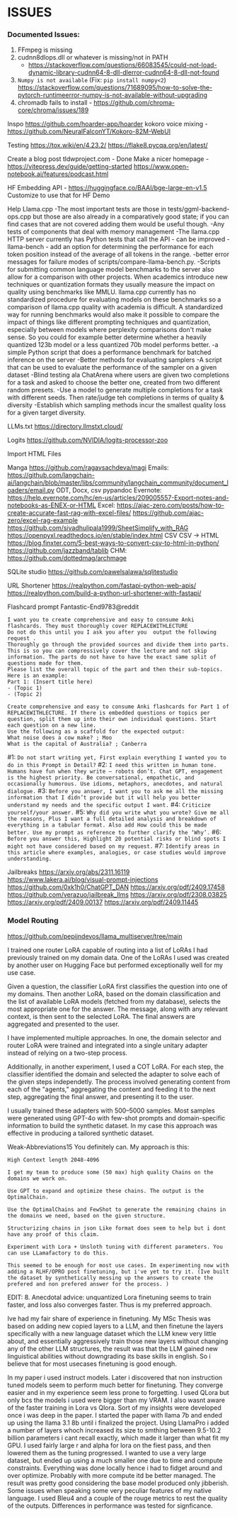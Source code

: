 # ISSUES

### Documented Issues:
1. FFmpeg is missing
2. cudnn8dlops.dll or whatever is missing/not in PATH
   * https://stackoverflow.com/questions/66083545/could-not-load-dynamic-library-cudnn64-8-dll-dlerror-cudnn64-8-dll-not-found
3. `Numpy is not available` (Fix: `pip install numpy<2`) https://stackoverflow.com/questions/71689095/how-to-solve-the-pytorch-runtimeerror-numpy-is-not-available-without-upgrading
4. chromadb fails to install - https://github.com/chroma-core/chroma/issues/189



Inspo
    https://github.com/hoarder-app/hoarder
    kokoro voice mixing - https://github.com/NeuralFalconYT/Kokoro-82M-WebUI

Testing
    https://tox.wiki/en/4.23.2/
    https://flake8.pycqa.org/en/latest/


Create a blog post
    tldwproject.com - Done
    Make a nicer homepage - https://vitepress.dev/guide/getting-started
    https://www.open-notebook.ai/features/podcast.html

HF Embedding API - https://huggingface.co/BAAI/bge-large-en-v1.5
    Customize to use that for HF Demo

Help Llama.cpp
    -The most important tests are those in tests/ggml-backend-ops.cpp but those are also already in a comparatively good state; if you can find cases that are not covered adding them would be useful though.
    -Any tests of components that deal with memory management
    -The llama.cpp HTTP server currently has Python tests that call the API - can be improved
    -llama-bench - add an option for determining the performance for each token position instead of the average of all tokens in the range.
    -better error messages for failure modes of scripts/compare-llama-bench.py.
    -Scripts for submitting common language model benchmarks to the server also allow for a comparison with other projects.
        When academics introduce new techniques or quantization formats they usually measure the impact on quality using benchmarks like MMLU.
        llama.cpp currently has no standardized procedure for evaluating models on these benchmarks so a comparison of llama.cpp quality with academia is difficult.
        A standardized way for running benchmarks would also make it possible to compare the impact of things like different prompting techniques and quantization, especially between models where perplexity comparisons don't make sense.
        So you could for example better determine whether a heavily quantized 123b model or a less quantized 70b model performs better.
    -a simple Python script that does a performance benchmark for batched inference on the server
    -Better methods for evaluating samplers
        -A script that can be used to evaluate the performance of the sampler on a given dataset
        -Blind testing ala ChatArena where users are given two completions for a task and asked to choose the better one, created from two different random presets.
        -Use a model to generate multiple completions for a task with different seeds. Then rate/judge teh completions in terms of quality & diversity
        -Establish which sampling methods incur the smallest quality loss for a given target diversity.


LLMs.txt
    https://directory.llmstxt.cloud/


Logits
    https://github.com/NVIDIA/logits-processor-zoo



Import HTML Files
    
Manga
https://github.com/ragavsachdeva/magi
Emails:
https://github.com/langchain-ai/langchain/blob/master/libs/community/langchain_community/document_loaders/email.py
ODT, Docx, csv
    pypandoc
Evernote:
    https://help.evernote.com/hc/en-us/articles/209005557-Export-notes-and-notebooks-as-ENEX-or-HTML
Excel:
    https://ajac-zero.com/posts/how-to-create-accurate-fast-rag-with-excel-files/
    https://github.com/ajac-zero/excel-rag-example
    https://github.com/sivadhulipala1999/SheetSimplify_with_RAG
    https://openpyxl.readthedocs.io/en/stable/index.html
CSV
    CSV -> HTML https://blog.finxter.com/5-best-ways-to-convert-csv-to-html-in-python/
    https://github.com/jazzband/tablib
CHM:
    https://github.com/dottedmag/archmage


SQLite studio
    https://github.com/pawelsalawa/sqlitestudio


URL Shortener
    https://realpython.com/fastapi-python-web-apis/
    https://realpython.com/build-a-python-url-shortener-with-fastapi/



Flashcard prompt
Fantastic-End9783@reddit
```
I want you to create comprehensive and easy to consume Anki flashcards. They must thoroughly cover REPLACEWITHLECTURE
Do not do this until you I ask you after you  output the following request .
Thoroughly go through the provided sources and divide them into parts. This is so you can compressively cover the lecture and not skip information. The parts do not have to have the exact same split of questions made for them.
Please list the overall topic of the part and then their sub-topics.
Here is an example:
Part 1: (Insert title here)
- (Topic 1)
- (Topic 2)
```
```
Create comprehensive and easy to consume Anki flashcards for Part 1 of REPLACEWITHLECTURE. If there is embedded questions or topics per question, split them up into their own individual questions. Start each question on a new line. 
Use the following as a scaffold for the expected output:
What noise does a cow make? ; Moo
What is the capital of Australia? ; Canberra
```


#1: `Do not start writing yet, First explain everything I wanted you to do in this Prompt in Detail?`
#2: `I need this written in human tone. Humans have fun when they write — robots don’t. Chat GPT, engagement is the highest priority. Be conversational, empathetic, and occasionally humorous. Use idioms, metaphors, anecdotes, and natural dialogue.`
#3: `Before you answer, I want you to ask me all the missing information that I didn’t provide but it will help you better understand my needs and the specific output I want.`
#4: `Criticize yourself/your answer.`
#5: `Why did you write what you wrote? Give me all the reasons, Plus I want a full detailed analysis and breakdown of everything in a tabular format. Also add How could this be made better. Use my prompt as reference to further clarify the ‘Why’.`
#6: `Before you answer this, Highlight 20 potential risks or blind spots I might not have considered based on my request.`
#7: `Identify areas in this article where examples, analogies, or case studies would improve understanding.`


Jailbreaks
    https://arxiv.org/abs/2311.16119
    https://www.lakera.ai/blog/visual-prompt-injections
    https://github.com/0xk1h0/ChatGPT_DAN
    https://arxiv.org/pdf/2409.17458
    https://github.com/verazuo/jailbreak_llms
    https://arxiv.org/pdf/2308.03825
    https://arxiv.org/pdf/2409.00137
    https://arxiv.org/pdf/2409.11445







### Model Routing
https://github.com/pepijndevos/llama_multiserver/tree/main


I trained one router LoRA capable of routing into a list of LoRAs I had previously trained on my domain data. One of the LoRAs I used was created by another user on Hugging Face but performed exceptionally well for my use case.

Given a question, the classifier LoRA first classifies the question into one of my domains. Then another LoRA, based on the domain classification and the list of available LoRA models (fetched from my database), selects the most appropriate one for the answer. The message, along with any relevant context, is then sent to the selected LoRA. The final answers are aggregated and presented to the user.

I have implemented multiple approaches. In one, the domain selector and router LoRA were trained and integrated into a single unitary adapter instead of relying on a two-step process.

Additionally, in another experiment, I used a COT LoRA. For each step, the classifier identified the domain and selected the adapter to solve each of the given steps independetly. The process involved generating content from each of the "agents," aggregating the content and feeding it to the next step, aggregating the final answer, and presenting it to the user.

I usually trained these adapters with 500–5000 samples. Most samples were generated using GPT-4o with few-shot prompts and domain-specific information to build the synthetic dataset. In my case this approach was effective in producing a tailored synthetic dataset.

Weak-Abbreviations15
You definitely can.
My approach is this:

    High Context length 2048-4096

    I get my team to produce some (50 max) high quality Chains on the domains we work on.

    Use GPT to expand and optimize these chains. The output is the OptimalChain.

    Use the OptimalChains and FewShot to generate the remaining chains in the domains we need, based on the given structure.

    Structurizing chains in json Like format does seem to help but i dont have any proof of this claim.

    Experiment with Lora + Unsloth tuning with different parameters. You can use LLamafactory to do this.

    This seemed to be enough for most use cases. Im experimenting now with adding a RLHF/OPRO post finetuning, but i've yet to try it. (Ive built the dataset by synthetically messing up the answers to create the prefered and non prefered answer for the process. )

EDIT: 8. Anecdotal advice: unquantized Lora finetuning seems to train faster, and loss also converges faster. Thus is my preferred approach.

Ive had my fair share of experience in finetuning. My MSc Thesis was based on adding new copied layers to a LLM, and then finetune the layers specifically with a new language dataset which the LLM knew very little about, and essentially aggressively train those new layers without changing any of the other LLM structures, the result was that the LLM gained new linguistical abilities without downgrading its base skills in english. So i believe that for most usecases finetuning is good enough.


In my paper i used instruct models. Later i discovered that non instruction tuned models seem to perform much better for finetuning. They converge easier and in my experience seem less prone to forgetting. I used QLora but only bcs the models i used were bigger than my VRAM. I also wasnt aware of the faster training in Lora vs Qlora. Sort of my insights were developed once i was deep in the paper. I started the paper with llama 7b and ended up using the llama 3.1 8b until i finalized the project. Using LlamaPro i added a number of layers whoch increased its size to smthing between 9.5-10.2 billion parameters i cant recall exactly, which made it larger than what fit my GPU. I used fairly large r and alpha for lora on the fiest pass, and then lowered them as the tuning progressed. I wanted to use a very large dataset, but ended up using a much smaller one due to time and compute constraints. Everything was done locally hence i had to fidget around and over optimize. Probably with more compute itd be better managed. The result was pretty good considering the base model produced only jibberish. Some issues when speaking some very peculiar features of my native language. I used Bleu4 and a couple of the rouge metrics to rest the quality of the outputs. Differences in performance was tested for signficance.
